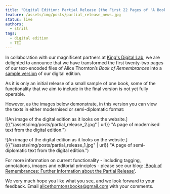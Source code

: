 ```yaml
---
title: "Digital Edition: Partial Release (the First 22 Pages of 'A Book of Remembrances')"
feature: /assets/img/posts/partial_release_news.jpg
status: live
authors:
  - strill
tags:
  - digital edition
  - TEI
---
```


In collaboration with our magnificent partners at [King's Digital Lab](https://thornton.kdl.kcl.ac.uk/about/), we are delighted to announce that we have transformed the first twenty-two pages of our text-encoded files of Alice Thornton’s *Book of Remembrances* into a [sample version](https://thornton.kdl.kcl.ac.uk/books/viewer/?&p0.lo=l1) of our digital edition. 

As it is only an initial release of a small sample of one book, some of the functionality that we aim to include in the final version is not yet fully operable. 

However, as the images below demonstrate, in this version you can view the texts in either modernised or semi-diplomatic format:

![An image of the digital edition as it looks on the website.]({{"/assets/img/posts/partial_release_2.jpg" | url}} "A page of modernised text from the digital edition.")


![An image of the digital edition as it looks on the website.]({{"/assets/img/posts/partial_release_1.jpg" | url}} "A page of semi-diplomatic text from the digital edition.")

For more information on current functionality - including tagging, annotations, images and editorial principles - please see our blog: ['Book of Remembrances: Further Information about the Partial Release'](https://thornton.kdl.kcl.ac.uk/posts/blog/2023-05-30-partial-release-blog/).

We very much hope you like what you see, and we look forward to your feedback. Email alicethorntonsbooks@gmail.com with your comments.

